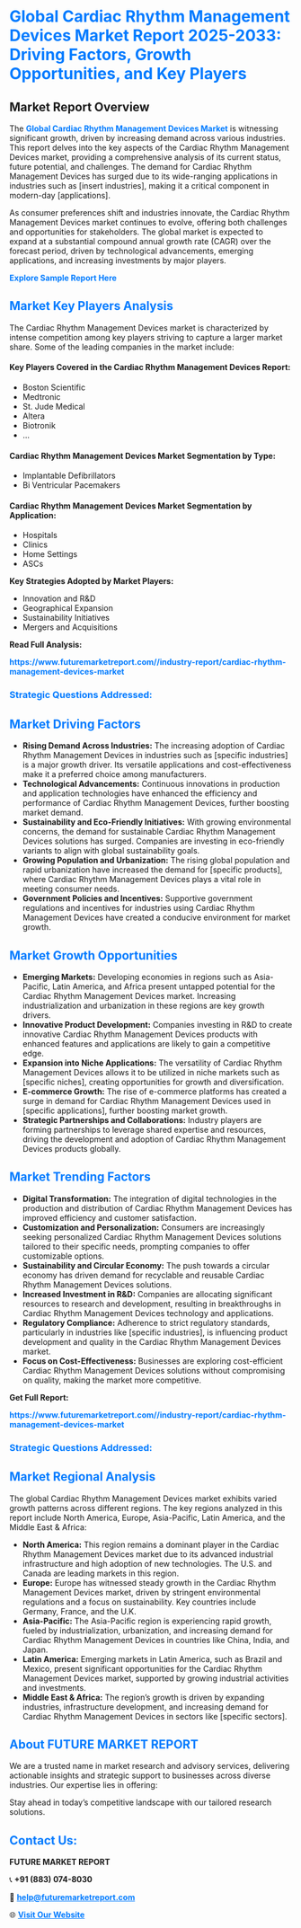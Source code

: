 <h1 style="color: #007BFF;">Global Cardiac Rhythm Management Devices Market Report 2025-2033: Driving Factors, Growth Opportunities, and Key Players</h1>

<section id="overview">
<h2>Market Report Overview</h2>
<p>The <a href="https://www.futuremarketreport.com//industry-report/cardiac-rhythm-management-devices-market" style="color: #007BFF; text-decoration: none;"><strong>Global Cardiac Rhythm Management Devices Market</strong></a> is witnessing significant growth, driven by increasing demand across various industries. This report delves into the key aspects of the Cardiac Rhythm Management Devices market, providing a comprehensive analysis of its current status, future potential, and challenges. The demand for Cardiac Rhythm Management Devices has surged due to its wide-ranging applications in industries such as [insert industries], making it a critical component in modern-day [applications].</p>
<p>As consumer preferences shift and industries innovate, the Cardiac Rhythm Management Devices market continues to evolve, offering both challenges and opportunities for stakeholders. The global market is expected to expand at a substantial compound annual growth rate (CAGR) over the forecast period, driven by technological advancements, emerging applications, and increasing investments by major players.</p>
</section>

<section id="overview">
<p><a href="https://www.futuremarketreport.com//request-sample/reportId=64112" style="color: #007BFF; text-decoration: none;"><strong>Explore Sample Report Here</strong></a></p>
</section>

<section id="key-players">
<h2 style="color: #007BFF;">Market Key Players Analysis</h2>
<p>The Cardiac Rhythm Management Devices market is characterized by intense competition among key players striving to capture a larger market share. Some of the leading companies in the market include:</p>
<h4>Key Players Covered in the Cardiac Rhythm Management Devices Report:</h4>
<ul><li>Boston Scientific</li><li>Medtronic</li><li>St. Jude Medical</li><li>Altera</li><li>Biotronik</li><li>...</li></ul>
<h4>Cardiac Rhythm Management Devices Market Segmentation by Type:</h4>
<ul><li>Implantable Defibrillators</li><li>Bi Ventricular Pacemakers</li></ul>

<h4>Cardiac Rhythm Management Devices Market Segmentation by Application:</h4>
<ul><li>Hospitals</li><li>Clinics</li><li>Home Settings</li><li>ASCs</li></ul>
<p><strong>Key Strategies Adopted by Market Players:</strong></p>
<ul>
<li>Innovation and R&D</li>
<li>Geographical Expansion</li>
<li>Sustainability Initiatives</li>
<li>Mergers and Acquisitions</li>
</ul>
</section>

<section>
<p><strong>Read Full Analysis: </strong></p><a href="https://www.futuremarketreport.com//industry-report/cardiac-rhythm-management-devices-market" style="color: #007BFF; text-decoration: none;"><strong>https://www.futuremarketreport.com//industry-report/cardiac-rhythm-management-devices-market</strong></a>
<h3 style="color: #007BFF;">Strategic Questions Addressed:</h3>
</section>

<section id="driving-factors">
<h2 style="color: #007BFF;">Market Driving Factors</h2>
<ul>
<li><strong>Rising Demand Across Industries:</strong> The increasing adoption of Cardiac Rhythm Management Devices in industries such as [specific industries] is a major growth driver. Its versatile applications and cost-effectiveness make it a preferred choice among manufacturers.</li>
<li><strong>Technological Advancements:</strong> Continuous innovations in production and application technologies have enhanced the efficiency and performance of Cardiac Rhythm Management Devices, further boosting market demand.</li>
<li><strong>Sustainability and Eco-Friendly Initiatives:</strong> With growing environmental concerns, the demand for sustainable Cardiac Rhythm Management Devices solutions has surged. Companies are investing in eco-friendly variants to align with global sustainability goals.</li>
<li><strong>Growing Population and Urbanization:</strong> The rising global population and rapid urbanization have increased the demand for [specific products], where Cardiac Rhythm Management Devices plays a vital role in meeting consumer needs.</li>
<li><strong>Government Policies and Incentives:</strong> Supportive government regulations and incentives for industries using Cardiac Rhythm Management Devices have created a conducive environment for market growth.</li>
</ul>
</section>

<section id="growth-opportunities">
<h2 style="color: #007BFF;">Market Growth Opportunities</h2>
<ul>
<li><strong>Emerging Markets:</strong> Developing economies in regions such as Asia-Pacific, Latin America, and Africa present untapped potential for the Cardiac Rhythm Management Devices market. Increasing industrialization and urbanization in these regions are key growth drivers.</li>
<li><strong>Innovative Product Development:</strong> Companies investing in R&D to create innovative Cardiac Rhythm Management Devices products with enhanced features and applications are likely to gain a competitive edge.</li>
<li><strong>Expansion into Niche Applications:</strong> The versatility of Cardiac Rhythm Management Devices allows it to be utilized in niche markets such as [specific niches], creating opportunities for growth and diversification.</li>
<li><strong>E-commerce Growth:</strong> The rise of e-commerce platforms has created a surge in demand for Cardiac Rhythm Management Devices used in [specific applications], further boosting market growth.</li>
<li><strong>Strategic Partnerships and Collaborations:</strong> Industry players are forming partnerships to leverage shared expertise and resources, driving the development and adoption of Cardiac Rhythm Management Devices products globally.</li>
</ul>
</section>

<section id="trending-factors">
<h2 style="color: #007BFF;">Market Trending Factors</h2>
<ul>
<li><strong>Digital Transformation:</strong> The integration of digital technologies in the production and distribution of Cardiac Rhythm Management Devices has improved efficiency and customer satisfaction.</li>
<li><strong>Customization and Personalization:</strong> Consumers are increasingly seeking personalized Cardiac Rhythm Management Devices solutions tailored to their specific needs, prompting companies to offer customizable options.</li>
<li><strong>Sustainability and Circular Economy:</strong> The push towards a circular economy has driven demand for recyclable and reusable Cardiac Rhythm Management Devices solutions.</li>
<li><strong>Increased Investment in R&D:</strong> Companies are allocating significant resources to research and development, resulting in breakthroughs in Cardiac Rhythm Management Devices technology and applications.</li>
<li><strong>Regulatory Compliance:</strong> Adherence to strict regulatory standards, particularly in industries like [specific industries], is influencing product development and quality in the Cardiac Rhythm Management Devices market.</li>
<li><strong>Focus on Cost-Effectiveness:</strong> Businesses are exploring cost-efficient Cardiac Rhythm Management Devices solutions without compromising on quality, making the market more competitive.</li>
</ul>
</section>

<section>
<p><strong>Get Full Report: </strong></p><a href="https://www.futuremarketreport.com//industry-report/cardiac-rhythm-management-devices-market" style="color: #007BFF; text-decoration: none;"><strong>https://www.futuremarketreport.com//industry-report/cardiac-rhythm-management-devices-market</strong></a>
<h3 style="color: #007BFF;">Strategic Questions Addressed:</h3>
</section>


<section id="regional-analysis">
<h2 style="color: #007BFF;">Market Regional Analysis</h2>
<p>The global Cardiac Rhythm Management Devices market exhibits varied growth patterns across different regions. The key regions analyzed in this report include North America, Europe, Asia-Pacific, Latin America, and the Middle East & Africa:</p>
<ul>
<li><strong>North America:</strong> This region remains a dominant player in the Cardiac Rhythm Management Devices market due to its advanced industrial infrastructure and high adoption of new technologies. The U.S. and Canada are leading markets in this region.</li>
<li><strong>Europe:</strong> Europe has witnessed steady growth in the Cardiac Rhythm Management Devices market, driven by stringent environmental regulations and a focus on sustainability. Key countries include Germany, France, and the U.K.</li>
<li><strong>Asia-Pacific:</strong> The Asia-Pacific region is experiencing rapid growth, fueled by industrialization, urbanization, and increasing demand for Cardiac Rhythm Management Devices in countries like China, India, and Japan.</li>
<li><strong>Latin America:</strong> Emerging markets in Latin America, such as Brazil and Mexico, present significant opportunities for the Cardiac Rhythm Management Devices market, supported by growing industrial activities and investments.</li>
<li><strong>Middle East & Africa:</strong> The region’s growth is driven by expanding industries, infrastructure development, and increasing demand for Cardiac Rhythm Management Devices in sectors like [specific sectors].</li>
</ul>
</section>

<footer>
<h2 style="color: #007BFF;">About FUTURE MARKET REPORT</h2>
<p>We are a trusted name in market research and advisory services, delivering actionable insights and strategic support to businesses across diverse industries. Our expertise lies in offering:</p>

<p>Stay ahead in today’s competitive landscape with our tailored research solutions.</p>

<h2 style="color: #007BFF;">Contact Us:</h2>
<p><strong>FUTURE MARKET REPORT</strong></p>
<p>📞 <strong>+91 (883) 074-8030</strong></p>
<p>📧 <strong><a href="mailto:help@futuremarketreport.com" style="color: #007BFF;">help@futuremarketreport.com</a></strong></p>
<p>🌐 <strong><a href="https://www.futuremarketreport.com/" style="color: #007BFF;">Visit Our Website</a></strong></p>
</footer>